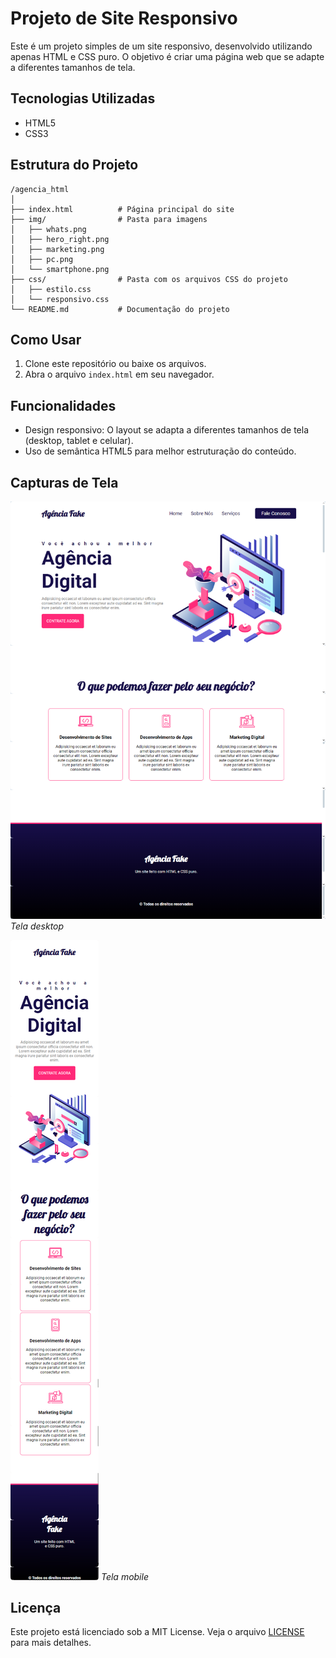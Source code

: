 # Projeto de Site Responsivo

Este é um projeto simples de um site responsivo, desenvolvido utilizando apenas HTML e CSS puro. O objetivo é criar uma página web que se adapte a diferentes tamanhos de tela.

## Tecnologias Utilizadas

- HTML5
- CSS3

## Estrutura do Projeto

    /agencia_html
    │
    ├── index.html          # Página principal do site
    ├── img/                # Pasta para imagens
    │   ├── whats.png
    │   ├── hero_right.png
    │   ├── marketing.png
    │   ├── pc.png
    │   └── smartphone.png
    ├── css/                # Pasta com os arquivos CSS do projeto
    │   ├── estilo.css
    │   └── responsivo.css
    └── README.md           # Documentação do projeto


## Como Usar

1. Clone este repositório ou baixe os arquivos.
2. Abra o arquivo `index.html` em seu navegador.

## Funcionalidades

- Design responsivo: O layout se adapta a diferentes tamanhos de tela (desktop, tablet e celular).
- Uso de semântica HTML5 para melhor estruturação do conteúdo.

## Capturas de Tela

![Captura de Tela 1](prints/desktop.png)
*Tela desktop*

![Captura de Tela 2](prints/mobile.png)
*Tela mobile*

## Licença

Este projeto está licenciado sob a MIT License. Veja o arquivo [LICENSE](LICENSE) para mais detalhes.
